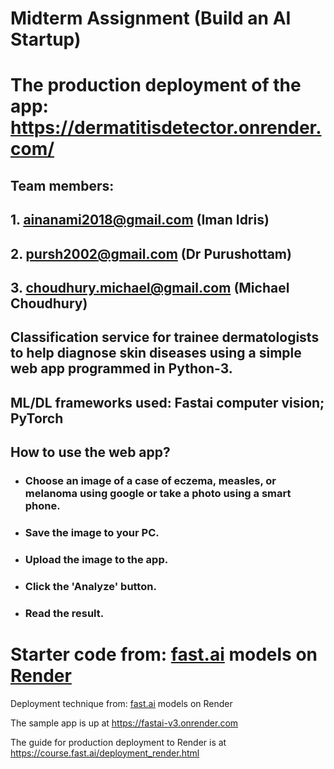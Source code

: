# Midterm Assignment (Build an AI Startup)

# The production deployment of the app: https://dermatitisdetector.onrender.com/

## Team members: 
## 1. ainanami2018@gmail.com (Iman Idris)
## 2. pursh2002@gmail.com (Dr Purushottam)
## 3. choudhury.michael@gmail.com (Michael Choudhury)

## Classification service for trainee dermatologists to help diagnose skin diseases using a simple web app programmed in Python-3.
## ML/DL frameworks used: Fastai computer vision; PyTorch

## How to use the web app?
- ### Choose an image of a case of eczema, measles, or melanoma using google or take a photo using a smart phone.
- ### Save the image to your PC.
- ### Upload the image to the app.
- ### Click the 'Analyze' button.
- ### Read the result.

# Starter code from: [fast.ai](https://www.fast.ai) models on [Render](https://render.com)

Deployment technique from: [fast.ai](https://github.com/fastai/fastai) models on Render

The sample app is up at https://fastai-v3.onrender.com

The guide for production deployment to Render is at https://course.fast.ai/deployment_render.html

